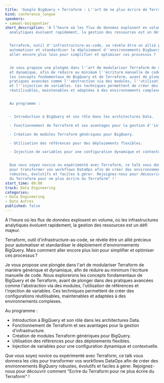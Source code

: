 ```yaml
---
title: 'Google BigQuery + Terraform : L''art de ne plus écrire de Terraform dans vos workflows DataOps'
kind: conference_longue
speakers:
- samuel-boisgontier
short_description: 'À l’heure où les flux de données explosent en volume, où les infrastructures
  analytiques évoluent rapidement, la gestion des ressources est un défi majeur.


  Terraform, outil d''infrastructure-as-code, se révèle être un allié précieux pour
  automatiser et standardiser le déploiement d''environnements BigQuery. Mais comment
  aller encore plus loin pour simplifier et optimiser ces processus ?


  Je vous propose une plongée dans l''art de modulariser Terraform de manière générique
  et dynamique, afin de réduire au minimum l''écriture manuelle de code. Nous explorerons
  les concepts fondamentaux de BigQuery et de Terraform, avant de plonger dans des
  pratiques avancées comme l''abstraction via des modules, l''utilisation de références
  et l''injection de variables. Ces techniques permettent de créer des configurations
  réutilisables, maintenables et adaptées à des environnements complexes.


  Au programme :


  - Introduction à BigQuery et son rôle dans les architectures Data.

  - Fonctionnement de Terraform et ses avantages pour la gestion d''infrastructure.

  - Création de modules Terraform génériques pour BigQuery.

  - Utilisation des références pour des déploiements flexibles.

  - Injection de variables pour une configuration dynamique et contextuelle.


  Que vous soyez novice ou expérimenté avec Terraform, ce talk vous donnera les clés
  pour transformer vos workflows DataOps afin de créer des environnements BigQuery
  robustes, évolutifs et faciles à gérer. Rejoignez-nous pour découvrir comment "Ecrire
  du Terraform pour ne plus écrire du Terraform" !'
start_time: 09:00
track: Data Engineering
categories:
- Data Engineering
- Data Autres
published: false
---
```


À l’heure où les flux de données explosent en volume, où les infrastructures analytiques évoluent rapidement, la gestion des ressources est un défi majeur.

Terraform, outil d'infrastructure-as-code, se révèle être un allié précieux pour automatiser et standardiser le déploiement d'environnements BigQuery. Mais comment aller encore plus loin pour simplifier et optimiser ces processus ?

Je vous propose une plongée dans l'art de modulariser Terraform de manière générique et dynamique, afin de réduire au minimum l'écriture manuelle de code. Nous explorerons les concepts fondamentaux de BigQuery et de Terraform, avant de plonger dans des pratiques avancées comme l'abstraction via des modules, l'utilisation de références et l'injection de variables. Ces techniques permettent de créer des configurations réutilisables, maintenables et adaptées à des environnements complexes.

Au programme :

- Introduction à BigQuery et son rôle dans les architectures Data.
- Fonctionnement de Terraform et ses avantages pour la gestion d'infrastructure.
- Création de modules Terraform génériques pour BigQuery.
- Utilisation des références pour des déploiements flexibles.
- Injection de variables pour une configuration dynamique et contextuelle.

Que vous soyez novice ou expérimenté avec Terraform, ce talk vous donnera les clés pour transformer vos workflows DataOps afin de créer des environnements BigQuery robustes, évolutifs et faciles à gérer. Rejoignez-nous pour découvrir comment "Ecrire du Terraform pour ne plus écrire du Terraform" !
